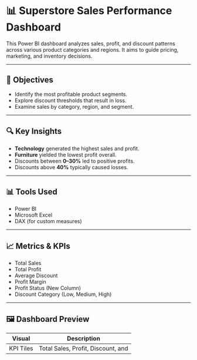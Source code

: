 # 📊 Superstore Sales Performance Dashboard

This Power BI dashboard analyzes sales, profit, and discount patterns across various product categories and regions. It aims to guide pricing, marketing, and inventory decisions.

---

## 📌 Objectives
- Identify the most profitable product segments.
- Explore discount thresholds that result in loss.
- Examine sales by category, region, and segment.

---

## 🔍 Key Insights
- **Technology** generated the highest sales and profit.
- **Furniture** yielded the lowest profit overall.
- Discounts between **0–30%** led to positive profits.
- Discounts above **40%** typically caused losses.

---

## 📊 Tools Used
- Power BI
- Microsoft Excel
- DAX (for custom measures)

---

## 📈 Metrics & KPIs
- Total Sales
- Total Profit
- Average Discount
- Profit Margin
- Profit Status (New Column)
- Discount Category (Low, Medium, High)

---

## 🖼️ Dashboard Preview

| Visual | Description |
|--------|-------------|
| KPI Tiles | Total Sales, Profit, Discount, and
